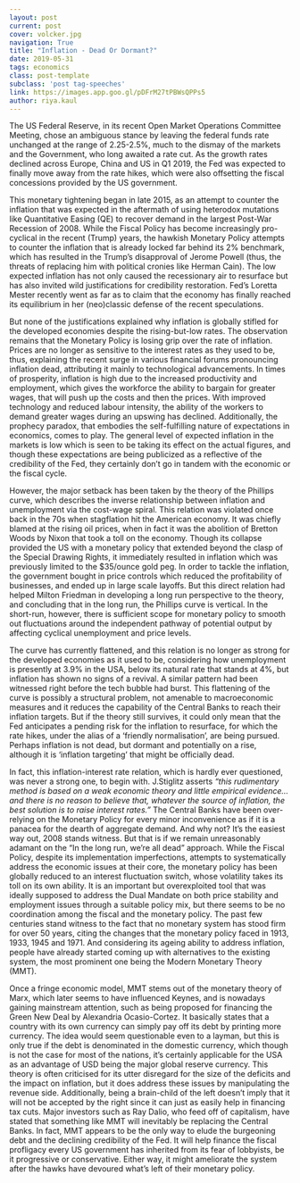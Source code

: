 ```yaml
---
layout: post
current: post
cover: volcker.jpg
navigation: True
title: "Inflation - Dead Or Dormant?"
date: 2019-05-31
tags: economics
class: post-template
subclass: 'post tag-speeches'
link: https://images.app.goo.gl/pDFrM27tPBWsQPPs5
author: riya.kaul
---
```

The US Federal Reserve, in its recent Open Market Operations Committee Meeting, chose an ambiguous stance by leaving the federal funds rate unchanged at the range of 2.25-2.5%, much to the dismay of the markets and the Government, who long awaited a rate cut. As the growth rates declined across Europe, China and US in Q1 2019, the Fed was expected to finally move away from the rate hikes, which were also offsetting the fiscal concessions provided by the US government.

  

This monetary tightening began in late 2015, as an attempt to counter the inflation that was expected in the aftermath of using heterodox mutations like Quantitative Easing (QE) to recover demand in the largest Post-War Recession of 2008. While the Fiscal Policy has become increasingly pro-cyclical in the recent (Trump) years, the hawkish Monetary Policy attempts to counter the inflation that is already locked far behind its 2% benchmark, which has resulted in the Trump’s disapproval of Jerome Powell (thus, the threats of replacing him with political cronies like Herman Cain). The low expected inflation has not only caused the recessionary air to resurface but has also invited wild justifications for credibility restoration. Fed’s Loretta Mester recently went as far as to claim that the economy has finally reached its equilibrium in her (neo)classic defense of the recent speculations.

  

But none of the justifications explained why inflation is globally stifled for the developed economies despite the rising-but-low rates. The observation remains that the Monetary Policy is losing grip over the rate of inflation. Prices are no longer as sensitive to the interest rates as they used to be, thus, explaining the recent surge in various financial forums pronouncing inflation dead, attributing it mainly to technological advancements. In times of prosperity, inflation is high due to the increased productivity and employment, which gives the workforce the ability to bargain for greater wages, that will push up the costs and then the prices. With improved technology and reduced labour intensity, the ability of the workers to demand greater wages during an upswing has declined. Additionally, the prophecy paradox, that embodies the self-fulfilling nature of expectations in economics, comes to play. The general level of expected inflation in the markets is low which is seen to be taking its effect on the actual figures, and though these expectations are being publicized as a reflective of the credibility of the Fed, they certainly don’t go in tandem with the economic or the fiscal cycle.

  

However, the major setback has been taken by the theory of the Phillips curve, which describes the inverse relationship between inflation and unemployment via the cost-wage spiral. This relation was violated once back in the 70s when stagflation hit the American economy. It was chiefly blamed at the rising oil prices, when in fact it was the abolition of Bretton Woods by Nixon that took a toll on the economy. Though its collapse provided the US with a monetary policy that extended beyond the clasp of the Special Drawing Rights, it immediately resulted in inflation which was previously limited to the $35/ounce gold peg. In order to tackle the inflation, the government bought in price controls which reduced the profitability of businesses, and ended up in large scale layoffs. But this direct relation had helped Milton Friedman in developing a long run perspective to the theory, and concluding that in the long run, the Phillips curve is vertical. In the short-run, however, there is sufficient scope for monetary policy to smooth out fluctuations around the independent pathway of potential output by affecting cyclical unemployment and price levels.

  

The curve has currently flattened, and this relation is no longer as strong for the developed economies as it used to be, considering how unemployment is presently at 3.9% in the USA, below its natural rate that stands at 4%, but inflation has shown no signs of a revival. A similar pattern had been witnessed right before the tech bubble had burst. This flattening of the curve is possibly a structural problem, not amenable to macroeconomic measures and it reduces the capability of the Central Banks to reach their inflation targets. But if the theory still survives, it could only mean that the Fed anticipates a pending risk for the inflation to resurface, for which the rate hikes, under the alias of a ‘friendly normalisation’, are being pursued. Perhaps inflation is not dead, but dormant and potentially on a rise, although it is ‘inflation targeting’ that might be officially dead.

  

In fact, this inflation-interest rate relation, which is hardly ever questioned, was never a strong one, to begin with. J.Stiglitz asserts *“this rudimentary method is based on a weak economic theory and little empirical evidence…and there is no reason to believe that, whatever the source of inflation, the best solution is to raise interest rates.”* The Central Banks have been over-relying on the Monetary Policy for every minor inconvenience as if it is a panacea for the dearth of aggregate demand. And why not? It’s the easiest way out, 2008 stands witness. But that is if we remain unreasonably adamant on the “In the long run, we’re all dead” approach. While the Fiscal Policy, despite its implementation imperfections, attempts to systematically address the economic issues at their core, the monetary policy has been globally reduced to an interest fluctuation switch, whose volatility takes its toll on its own ability. It is an important but overexploited tool that was ideally supposed to address the Dual Mandate on both price stability and employment issues through a suitable policy mix, but there seems to be no coordination among the fiscal and the monetary policy. The past few centuries stand witness to the fact that no monetary system has stood firm for over 50 years, citing the changes that the monetary policy faced in 1913, 1933, 1945 and 1971. And considering its ageing ability to address inflation, people have already started coming up with alternatives to the existing system, the most prominent one being the Modern Monetary Theory (MMT).

  

Once a fringe economic model, MMT stems out of the monetary theory of Marx, which later seems to have influenced Keynes, and is nowadays gaining mainstream attention, such as being proposed for financing the Green New Deal by Alexandria Ocasio-Cortez. It basically states that a country with its own currency can simply pay off its debt by printing more currency. The idea would seem questionable even to a layman, but this is only true if the debt is denominated in the domestic currency, which though is not the case for most of the nations, it’s certainly applicable for the USA as an advantage of USD being the major global reserve currency. This theory is often criticised for its utter disregard for the size of the deficits and the impact on inflation, but it does address these issues by manipulating the revenue side. Additionally, being a brain-child of the left doesn’t imply that it will not be accepted by the right since it can just as easily help in financing tax cuts. Major investors such as Ray Dalio, who feed off of capitalism, have stated that something like MMT will inevitably be replacing the Central Banks. In fact, MMT appears to be the only way to elude the burgeoning debt and the declining credibility of the Fed. It will help finance the fiscal profligacy every US government has inherited from its fear of lobbyists, be it progressive or conservative. Either way, it might ameliorate the system after the hawks have devoured what’s left of their monetary policy.
